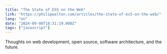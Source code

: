 ```yaml
---
title: "The State of ES5 on the Web"
link: "https://philipwalton.com/articles/the-state-of-es5-on-the-web/"
lang: "en"
date: "2024-09-08T18:31:19.000Z"
tags: ["javascript"]
---
```


Thoughts on web development, open source, software architecture, and the future.